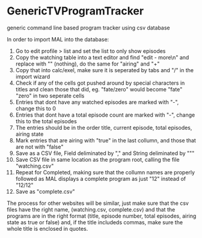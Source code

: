 # GenericTVProgramTracker
generic command line based program tracker using csv database


In order to import MAL into the database:
1. Go to edit profile > list and set the list to only show episodes 
2. Copy the watching table into a text editor and find "edit - more\n" and replace with "" (nothing), do the same for "airing" and "+"
3. Copy that into calc/exel, make sure it is seperated by tabs and "/" in the import wizard
4. Check if any of the cells got pushed around by special characters in titles and clean those that did, eg. "fate/zero" would become "fate" "zero" in two seperate cells
5. Entries that dont have any watched episodes are marked with "-", change this to 0
6. Entries that dont have a total episode count are marked with "-", change this to the total episodes
7. The entries should be in the order title, current episode, total episodes, airing state
8. Mark entries that are airing with "true" in the last collumn, and those that are not with "false"
9. Save as a CSV file, Field deliminated by "," and String deliminated by """
10. Save CSV file in same location as the program root, calling the file "watching.csv"
11. Repeat for Completed, making sure that the collumn names are properly followed as MAL displays a complete program as just "12" instead of "12/12"
12. Save as "complete.csv"


The process for other websites will be similar, just make sure that the csv files have the right name, (watching.csv, complete.csv) and that the programs are in the right format (title, episode number, total episodes, airing state as true or false) and, if the title includeds commas, make sure the whole title is enclosed in quotes.
